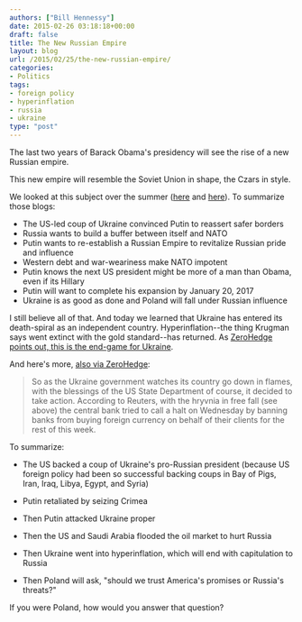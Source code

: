 ```yaml
---
authors: ["Bill Hennessy"]
date: 2015-02-26 03:18:18+00:00
draft: false
title: The New Russian Empire
layout: blog
url: /2015/02/25/the-new-russian-empire/
categories:
- Politics
tags:
- foreign policy
- hyperinflation
- russia
- ukraine
type: "post"
---
```


The last two years of Barack Obama's presidency will see the rise of a new Russian empire.

This new empire will resemble the Soviet Union in shape, the Czars in style.

We looked at this subject over the summer ([here](https://hennessysview.com/2014/03/23/now-the-white-house-says-russia-preparing-to-invade-ukraine/) and [here](https://hennessysview.com/2014/03/16/predicted-russias-ukraine-adventure-polands-next/)). To summarize those blogs:




  * The US-led coup of Ukraine convinced Putin to reassert safer borders
  * Russia wants to build a buffer between itself and NATO
  * Putin wants to re-establish a Russian Empire to revitalize Russian pride and influence
  * Western debt and war-weariness make NATO impotent
  * Putin knows the next US president might be more of a man than Obama, even if its Hillary
  * Putin will want to complete his expansion by January 20, 2017
  * Ukraine is as good as done and Poland will fall under Russian influence




I still believe all of that. And today we learned that Ukraine has entered its death-spiral as an independent country. Hyperinflation--the thing Krugman says went extinct with the gold standard--has returned. As [ZeroHedge points out, this is the end-game for Ukraine](https://www.zerohedge.com/news/2015-02-25/ukraine-enters-endgame).

And here's more, [also via ZeroHedge](https://www.zerohedge.com/news/2015-02-25/ukraine-enters-hyperinflation-currency-trading-halted-soon-we-will-wwalk-around-suit):



> So as the Ukraine government watches its country go down in flames, with the blessings of the US State Department of course, it decided to take action. According to Reuters, with the hryvnia in free fall (see above) the central bank tried to call a halt on Wednesday by banning banks from buying foreign currency on behalf of their clients for the rest of this week.



To summarize:




  * The US backed a coup of Ukraine's pro-Russian president (because US foreign policy had been so successful backing coups in Bay of Pigs, Iran, Iraq, Libya, Egypt, and Syria)


* Putin retaliated by seizing Crimea
* Then Putin attacked Ukraine proper
* Then the US and Saudi Arabia flooded the oil market to hurt Russia
* Then Ukraine went into hyperinflation, which will end with capitulation to Russia
* Then Poland will ask, "should we trust America's promises or Russia's threats?"




If you were Poland, how would you answer that question?
